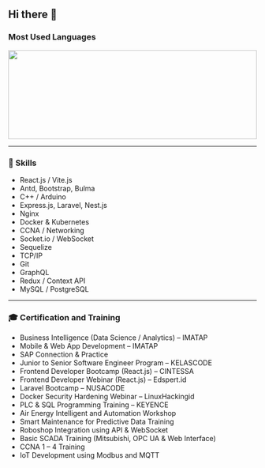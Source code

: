 
## Hi there 👋

### Most Used Languages

<div align="center">
  <img src="https://github-readme-stats.vercel.app/api/top-langs/?username=HafidilAsad&layout=compact&langs_count=10" style="width: 100%; max-width: 600px; height: 180px;" />
</div>

---

### 🧠 Skills


- React.js / Vite.js
- Antd, Bootstrap, Bulma
- C++ / Arduino
- Express.js, Laravel, Nest.js
- Nginx
- Docker & Kubernetes
- CCNA / Networking
- Socket.io / WebSocket
- Sequelize
- TCP/IP
- Git
- GraphQL
- Redux / Context API
- MySQL / PostgreSQL

---

### 🎓 Certification and Training

- Business Intelligence (Data Science / Analytics) – IMATAP
- Mobile & Web App Development – IMATAP
- SAP Connection & Practice
- Junior to Senior Software Engineer Program – KELASCODE
- Frontend Developer Bootcamp (React.js) – CINTESSA
- Frontend Developer Webinar (React.js) – Edspert.id
- Laravel Bootcamp – NUSACODE
- Docker Security Hardening Webinar – LinuxHackingid
- PLC & SQL Programming Training – KEYENCE
- Air Energy Intelligent and Automation Workshop
- Smart Maintenance for Predictive Data Training
- Roboshop Integration using API & WebSocket
- Basic SCADA Training (Mitsubishi, OPC UA & Web Interface)
- CCNA 1 – 4 Training
- IoT Development using Modbus and MQTT





<!--
**HafidilAsad/HafidilAsad** is a ✨ _special_ ✨ repository because its `README.md` (this file) appears on your GitHub profile.

Here are some ideas to get you started:

- 🔭 I’m currently working on ...
- 🌱 I’m currently learning ...
- 👯 I’m looking to collaborate on ...
- 🤔 I’m looking for help with ...
- 💬 Ask me about ...
- 📫 How to reach me: ...
- 😄 Pronouns: ...
- ⚡ Fun fact: ...
-->
